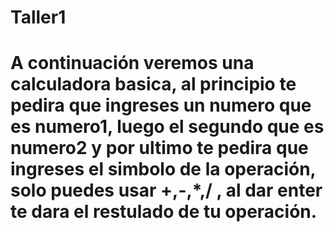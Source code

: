 # Taller1

# A continuación veremos una calculadora basica, al principio te pedira que ingreses un numero que es numero1, luego el segundo que es numero2 y por ultimo te pedira que ingreses el simbolo de la operación, solo puedes usar +,-,*,/ , al dar enter te dara el restulado de tu operación. 